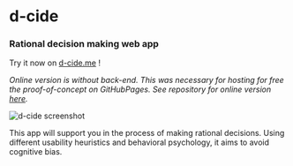 # d-cide  

### Rational decision making web app  
Try it now on [d-cide.me](https://d-cide.me/) !  

*Online version is without back-end. This was necessary for hosting for free the proof-of-concept on GitHubPages. See repository for online version [here](https://github.com/cjoecker/d-cide).*

![d-cide screenshot](https://s6.gifyu.com/images/d-cide_screenRecordd058b2353bd6358c.gif)

This app will support you in the process of making rational decisions.
Using different usability heuristics and behavioral psychology, it aims to avoid cognitive bias.  